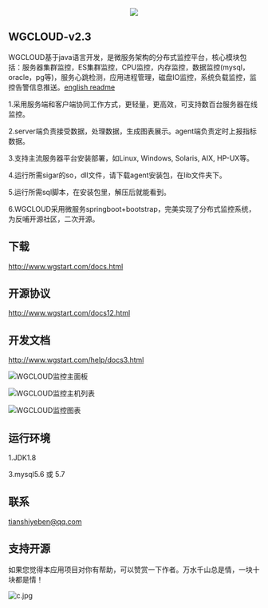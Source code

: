 <p align="center">
  <a href="http://www.wgstart.com">
    <img src="https://raw.githubusercontent.com/tianshiyeben/wgcloud/master/demo/logo.png">
  </a>
 </p>

## WGCLOUD-v2.3

WGCLOUD基于java语言开发，是微服务架构的分布式监控平台，核心模块包括：服务器集群监控，ES集群监控，CPU监控，内存监控，数据监控(mysql，oracle，pg等)，服务心跳检测，应用进程管理，磁盘IO监控，系统负载监控，监控告警信息推送。[english readme](<https://github.com/tianshiyeben/wgcloud/blob/master/README_en.md>)

1.采用服务端和客户端协同工作方式，更轻量，更高效，可支持数百台服务器在线监控。

2.server端负责接受数据，处理数据，生成图表展示。agent端负责定时上报指标数据。

3.支持主流服务器平台安装部署，如Linux, Windows, Solaris, AIX, HP-UX等。

4.运行所需sigar的so，dll文件，请下载agent安装包，在lib文件夹下。

5.运行所需sql脚本，在安装包里，解压后就能看到。

6.WGCLOUD采用微服务springboot+bootstrap，完美实现了分布式监控系统，为反哺开源社区，二次开源。

## **下载**

<http://www.wgstart.com/docs.html>

## **开源协议**

<http://www.wgstart.com/docs12.html>

## **开发文档**

<http://www.wgstart.com/help/docs3.html>



![WGCLOUD监控主面板](https://raw.githubusercontent.com/tianshiyeben/wgcloud/master/demo/demo2.jpg)

![WGCLOUD监控主机列表](https://raw.githubusercontent.com/tianshiyeben/wgcloud/master/demo/demo3.jpg)

![WGCLOUD监控图表](https://raw.githubusercontent.com/tianshiyeben/wgcloud/master/demo/demo4.jpg)




## 运行环境

1.JDK1.8

3.mysql5.6 或 5.7



## 联系

tianshiyeben@qq.com



## 支持开源

如果您觉得本应用项目对你有帮助，可以赞赏一下作者。万水千山总是情，一块十块都是情！

![c.jpg](https://raw.githubusercontent.com/tianshiyeben/wgcloud/master/demo/wxzf.jpg)
